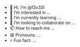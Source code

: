 - 👋 Hi, I’m @f3v33l
- 👀 I’m interested in ...
- 🌱 I’m currently learning ...
- 💞️ I’m looking to collaborate on ...
- 📫 How to reach me ...
- 😄 Pronouns: ...
- ⚡ Fun fact: ...

<!---
f3v33l/f3v33l is a ✨ special ✨ repository because its `README.md` (this file) appears on your GitHub profile.
You can click the Preview link to take a look at your changes.
--->
